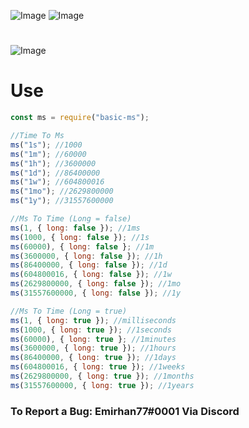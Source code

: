 ![Image](https://img.shields.io/npm/v/basic-ms?color=%2351F9C0&label=basic-ms)
![Image](https://img.shields.io/npm/dt/basic-ms.svg?color=%2351FC0&maxAge=3600)

#

![Image](https://nodei.co/npm/basic-ms.png?downloads=true&downloadRank=true&stars=true)

# Use

```js
const ms = require("basic-ms");

//Time To Ms
ms("1s"); //1000
ms("1m"); //60000
ms("1h"); //3600000
ms("1d"); //86400000
ms("1w"); //604800016
ms("1mo"); //2629800000
ms("1y"); //31557600000

//Ms To Time (Long = false)
ms(1, { long: false }); //1ms
ms(1000, { long: false }); //1s
ms(60000), { long: false }; //1m
ms(3600000, { long: false }); //1h
ms(86400000, { long: false }); //1d
ms(604800016, { long: false }); //1w
ms(2629800000, { long: false }); //1mo
ms(31557600000, { long: false }); //1y

//Ms To Time (Long = true)
ms(1, { long: true }); //milliseconds
ms(1000, { long: true }); //1seconds
ms(60000), { long: true }; //1minutes
ms(3600000, { long: true }); //1hours
ms(86400000, { long: true }); //1days
ms(604800016, { long: true }); //1weeks
ms(2629800000, { long: true }); //1months
ms(31557600000, { long: true }); //1years

```

### To Report a Bug: Emirhan77#0001 Via Discord
